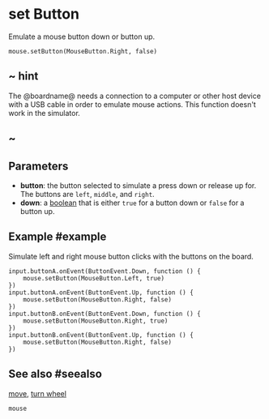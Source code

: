 # set Button

Emulate a mouse button down or button up.

```sig
mouse.setButton(MouseButton.Right, false)
```

## ~ hint

The @boardname@ needs a connection to a computer or other host device with a USB cable in order to emulate mouse actions. This function doesn't work in the simulator.

## ~

## Parameters

* **button**: the button selected to simulate a press down or release up for. The buttons are ``left``, ``middle``, and ``right``.
* **down**: a [boolean](/types/boolean) that is either ``true`` for a button down or ``false`` for a button up.

## Example #example

Simulate left and right mouse button clicks with the buttons on the board.

```blocks
input.buttonA.onEvent(ButtonEvent.Down, function () {
    mouse.setButton(MouseButton.Left, true)
})
input.buttonA.onEvent(ButtonEvent.Up, function () {
    mouse.setButton(MouseButton.Right, false)
})
input.buttonB.onEvent(ButtonEvent.Down, function () {
    mouse.setButton(MouseButton.Right, true)
})
input.buttonB.onEvent(ButtonEvent.Up, function () {
    mouse.setButton(MouseButton.Right, false)
})
```

## See also #seealso

[move](/reference/mouse/move), [turn wheel](/reference/mouse/turn-wheel)

```package
mouse
```